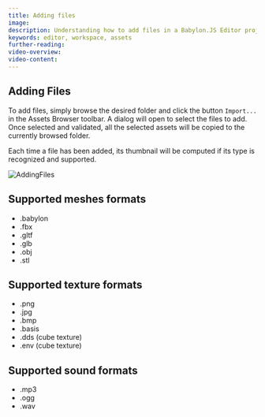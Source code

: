 ```yaml
---
title: Adding files
image: 
description: Understanding how to add files in a Babylon.JS Editor project
keywords: editor, workspace, assets
further-reading:
video-overview:
video-content:
---
```


## Adding Files

To add files, simply browse the desired folder and click the button `Import...` in the Assets Browser toolbar.
A dialog will open to select the files to add. Once selected and validated, all the selected assets will be copied to
the currently browsed folder.

Each time a file has been added, its thumbnail will be computed if its type is recognized and supported.

![AddingFiles](/img/extensions/Editor/AddingFiles/adding-files.gif)

## Supported meshes formats
* .babylon
* .fbx
* .gltf
* .glb
* .obj
* .stl

## Supported texture formats
* .png
* .jpg
* .bmp
* .basis
* .dds (cube texture)
* .env (cube texture)

## Supported sound formats
* .mp3
* .ogg
* .wav


